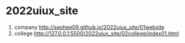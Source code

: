 # 2022uiux_site
1. company http://seohee09.github.io/2022uiux_site/01website
2. college http://127.0.0.1:5500/2022uiux_site/02college/index01.html
